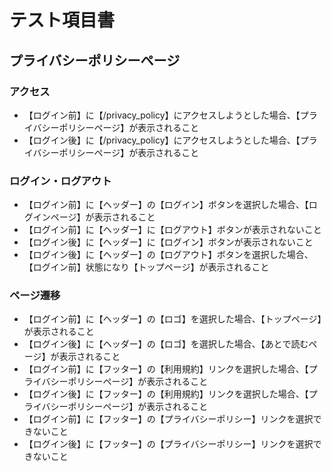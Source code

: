 # テスト項目書

## プライバシーポリシーページ

### アクセス
- 【ログイン前】に【/privacy_policy】にアクセスしようとした場合、【プライバシーポリシーページ】が表示されること
- 【ログイン後】に【/privacy_policy】にアクセスしようとした場合、【プライバシーポリシーページ】が表示されること

### ログイン・ログアウト
- 【ログイン前】に【ヘッダー】の【ログイン】ボタンを選択した場合、【ログインページ】が表示されること
- 【ログイン前】に【ヘッダー】に【ログアウト】ボタンが表示されないこと
- 【ログイン後】に【ヘッダー】に【ログイン】ボタンが表示されないこと
- 【ログイン後】に【ヘッダー】の【ログアウト】ボタンを選択した場合、【ログイン前】状態になり【トップページ】が表示されること

### ページ遷移
- 【ログイン前】に【ヘッダー】の【ロゴ】を選択した場合、【トップページ】が表示されること
- 【ログイン後】に【ヘッダー】の【ロゴ】を選択した場合、【あとで読むページ】が表示されること
- 【ログイン前】に【フッター】の【利用規約】リンクを選択した場合、【プライバシーポリシーページ】が表示されること
- 【ログイン後】に【フッター】の【利用規約】リンクを選択した場合、【プライバシーポリシーページ】が表示されること
- 【ログイン前】に【フッター】の【プライバシーポリシー】リンクを選択できないこと
- 【ログイン後】に【フッター】の【プライバシーポリシー】リンクを選択できないこと
